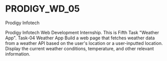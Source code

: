 # PRODIGY_WD_05

Prodigy Infotech

Prodigy Infotech Web Development Internship. This is Fifth Task "Weather App". Task-04 Weather App Build a web page that fetches weather data from a weather API based on the user's location or a user-inputted location. Display the current weather conditions, temperature, and other relevant information.
